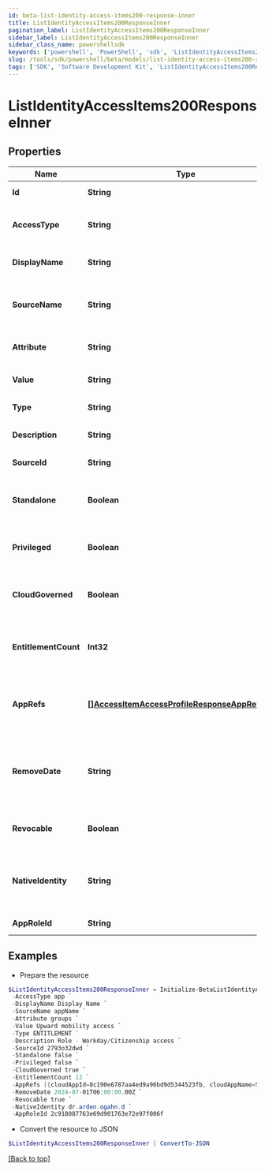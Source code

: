 ```yaml
---
id: beta-list-identity-access-items200-response-inner
title: ListIdentityAccessItems200ResponseInner
pagination_label: ListIdentityAccessItems200ResponseInner
sidebar_label: ListIdentityAccessItems200ResponseInner
sidebar_class_name: powershellsdk
keywords: ['powershell', 'PowerShell', 'sdk', 'ListIdentityAccessItems200ResponseInner', 'BetaListIdentityAccessItems200ResponseInner'] 
slug: /tools/sdk/powershell/beta/models/list-identity-access-items200-response-inner
tags: ['SDK', 'Software Development Kit', 'ListIdentityAccessItems200ResponseInner', 'BetaListIdentityAccessItems200ResponseInner']
---
```



# ListIdentityAccessItems200ResponseInner

## Properties

Name | Type | Description | Notes
------------ | ------------- | ------------- | -------------
**Id** | **String** | the access item id | [optional] 
**AccessType** | **String** | the access item type. entitlement in this case | [optional] 
**DisplayName** | **String** | the access item display name | [optional] 
**SourceName** | **String** | the associated source name if it exists | [optional] 
**Attribute** | **String** | the entitlement attribute | [required]
**Value** | **String** | the associated value | [required]
**Type** | **String** | the type of entitlement | [required]
**Description** | **String** | the description for the role | [optional] 
**SourceId** | **String** | the id of the source | [optional] 
**Standalone** | **Boolean** | indicates whether the access profile is standalone | [required]
**Privileged** | **Boolean** | indicates whether the entitlement is privileged | [required]
**CloudGoverned** | **Boolean** | indicates whether the entitlement is cloud governed | [required]
**EntitlementCount** | **Int32** | the number of entitlements the account will create | [required]
**AppRefs** | [**[]AccessItemAccessProfileResponseAppRefsInner**](access-item-access-profile-response-app-refs-inner) | the list of app ids associated with the access profile | [required]
**RemoveDate** | **String** | the date the role is no longer assigned to the specified identity | [optional] 
**Revocable** | **Boolean** | indicates whether the role is revocable | [required]
**NativeIdentity** | **String** | the native identifier used to uniquely identify an acccount | [required]
**AppRoleId** | **String** | the app role id | [required]

## Examples

- Prepare the resource
```powershell
$ListIdentityAccessItems200ResponseInner = Initialize-BetaListIdentityAccessItems200ResponseInner  -Id 2c918087763e69d901763e72e97f006f `
 -AccessType app `
 -DisplayName Display Name `
 -SourceName appName `
 -Attribute groups `
 -Value Upward mobility access `
 -Type ENTITLEMENT `
 -Description Role - Workday/Citizenship access `
 -SourceId 2793o32dwd `
 -Standalone false `
 -Privileged false `
 -CloudGoverned true `
 -EntitlementCount 12 `
 -AppRefs [{cloudAppId=8c190e6787aa4ed9a90bd9d5344523fb, cloudAppName=Sample App}, {cloudAppId=2c91808a77ff216301782327a50f09bf, cloudAppName=Another App}] `
 -RemoveDate 2024-07-01T06:00:00.00Z `
 -Revocable true `
 -NativeIdentity dr.arden.ogahn.d `
 -AppRoleId 2c918087763e69d901763e72e97f006f
```

- Convert the resource to JSON
```powershell
$ListIdentityAccessItems200ResponseInner | ConvertTo-JSON
```


[[Back to top]](#) 

